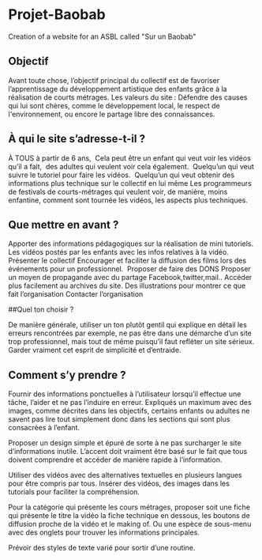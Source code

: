 # Projet-Baobab
Creation of a website for an ASBL called "Sur un Baobab"

## Objectif

Avant toute chose, l’objectif principal du collectif est de favoriser l’apprentissage du développement artistique des enfants grâce à la réalisation de courts métrages. Les valeurs du site : Défendre des causes qui lui sont chères, comme le développement local, le respect de l'environnement, ou encore le partage libre des connaissances.

## À qui le site s’adresse-t-il ?

À TOUS à partir de 6 ans, 
Cela peut être un enfant qui veut voir les vidéos qu’il a fait,  des adultes qui veulent voir cela également. 
Quelqu’un qui veut suivre le tutoriel pour faire les vidéos. 
Quelqu’un qui veut obtenir des informations plus technique sur le collectif en lui même
Les programmeurs de festivals de courts-métrages qui veulent voir, de manière, moins enfantine, comment sont tournée les vidéos, les aspects plus techniques.

## Que mettre en avant ?
Apporter des informations pédagogiques sur la réalisation de mini tutoriels.
Les vidéos postés par les enfants avec les infos relatives à la vidéo.
Présenter le collectif
Encourager et faciliter la diffusion des films lors des événements pour un professionnel. 
Proposer de faire des DONS
Proposer un moyen de propagande avec du partage Facebook,twitter,mail..
Accéder plus facilement au archives du site.
Des illustrations pour montrer ce que fait l’organisation
Contacter l’organisation

##Quel ton choisir ?

De manière générale, utiliser un ton plutôt gentil qui explique en détail les erreurs rencontrées par exemple, ne pas être dans une démarche d’un site trop professionnel, mais tout de même puisqu’il faut refléter un site sérieux. Garder vraiment cet esprit de simplicité et d’entraide.

## Comment s’y prendre ?

Fournir des informations ponctuelles à l’utilisateur lorsqu’il effectue une tâche, l’aider et ne pas l’induire en erreur. Expliqués un maximum avec des images, comme décrites dans les objectifs, certains enfants ou adultes ne savent pas lire tout simplement donc dans les sections qui sont plus consacrées à l’enfant.

Proposer un design simple et épuré de sorte à ne pas surcharger le site d’informations inutile. L’accent doit vraiment être basé sur le fait que tous doivent comprendre et accéder de manière rapide à l’information.

Utiliser des vidéos avec des alternatives textuelles en plusieurs langues pour être compris par tous. Insérer des vidéos, des images dans les tutorials pour faciliter la compréhension.

Pour la catégorie qui présente les cours métrages, proposer soit une fiche qui présente le titre la vidéo la fiche technique en dessous, les boutons de diffusion proche de la vidéo et le making of. Ou une espèce de sous-menu avec des onglets pour trouver les informations principales.

Prévoir des styles de texte varié pour sortir d’une routine.
